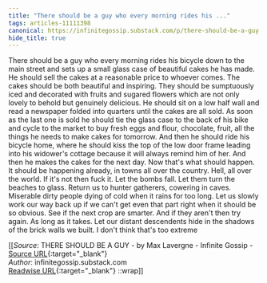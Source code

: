 ```yaml
---
title: "There should be a guy who every morning rides his ..."
tags: articles-11111398
canonical: https://infinitegossip.substack.com/p/there-should-be-a-guy
hide_title: true
---
```


There should be a guy who every morning rides his bicycle down to the main street and sets up a small glass case of beautiful cakes he has made. He should sell the cakes at a reasonable price to whoever comes. The cakes should be both beautiful and inspiring. They should be sumptuously iced and decorated with fruits and sugared flowers which are not only lovely to behold but genuinely delicious. He should sit on a low half wall and read a newspaper folded into quarters until the cakes are all sold. As soon as the last one is sold he should tie the glass case to the back of his bike and cycle to the market to buy fresh eggs and flour, chocolate, fruit, all the things he needs to make cakes for tomorrow. And then he should ride his bicycle home, where he should kiss the top of the low door frame leading into his widower's cottage because it will always remind him of her. And then he makes the cakes for the next day. Now that's what should happen. It should be happening already, in towns all over the country. Hell, all over the world. If it's not then fuck it. Let the bombs fall. Let them turn the beaches to glass. Return us to hunter gatherers, cowering in caves. Miserable dirty people dying of cold when it rains for too long. Let us slowly work our way back up if we can't get even that part right when it should be so obvious. See if the next crop are smarter. And if they aren't then try again. As long as it takes. Let our distant descendents hide in the shadows of the brick walls we built. I don't think that's too extreme


[[_Source_: THERE SHOULD BE A GUY - by Max Lavergne - Infinite Gossip - [Source URL](https://infinitegossip.substack.com/p/there-should-be-a-guy){:target="_blank"}<br>
_Author_: infinitegossip.substack.com<br>
[Readwise URL](https://readwise.io/open/230958225){:target="_blank"}
::wrap]]